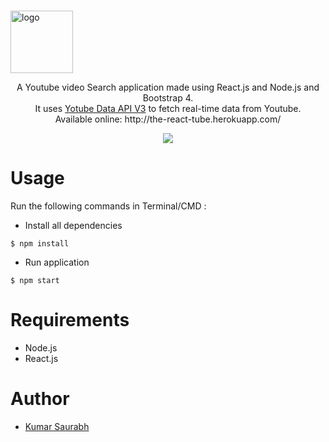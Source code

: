 #
<img height="100 px" src="https://image.ibb.co/kiJLNy/logo.png" alt="logo">

<br>
<p align="center">
A Youtube video Search application made using React.js and Node.js and Bootstrap 4.
<br>
It uses <a href="https://developers.google.com/youtube/v3/">Yotube Data API V3</a> to fetch real-time data from Youtube.
<br>
Available online: http://the-react-tube.herokuapp.com/
<br>
</p>
<p align="center">
<img  src="https://preview.ibb.co/ctUzFJ/ryt.jpg" />
 </p>
 
# Usage
  Run the following commands in Terminal/CMD :
  - Install all dependencies
  ```
  $ npm install
  ```
  - Run application
  ```
  $ npm start
  ```
# Requirements
  - Node.js
  - React.js

# Author
<ul>
  <li><a href="https://in.linkedin.com/in/itsksaurabh">Kumar Saurabh</a></li>
</ul>

